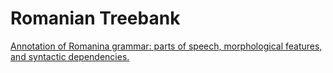 # Romanian Treebank

[Annotation of Romanina grammar: parts of speech, morphological features, and syntactic dependencies.](https://universaldependencies.org)
